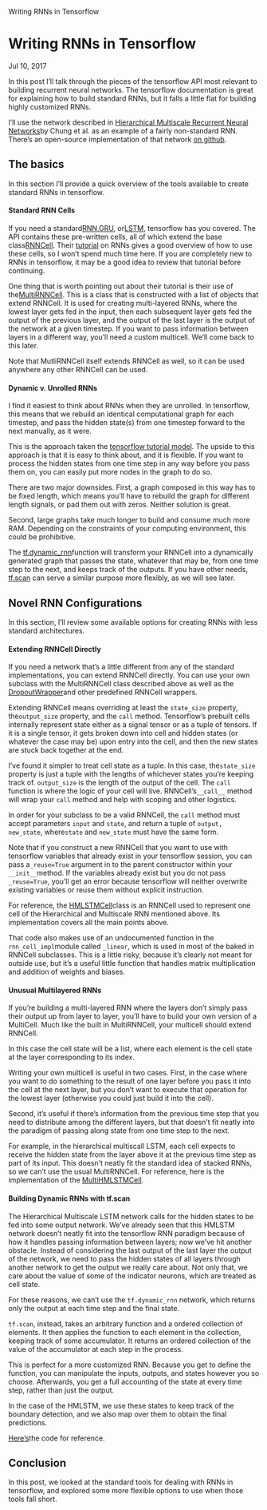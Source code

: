 Writing RNNs in Tensorflow

# Writing RNNs in Tensorflow

Jul 10, 2017

In this post I’ll talk through the pieces of the tensorflow API most relevant to building recurrent neural networks. The tensorflow documentation is great for explaining how to build standard RNNs, but it falls a little flat for building highly customized RNNs.

I’ll use the network described in [Hierarchical Multiscale Recurrent Neural Networks](https://arxiv.org/abs/1609.01704v2)by Chung et al. as an example of a fairly non-standard RNN. There’s an open-source implementation of that network [on github](https://github.com/n-s-f/hierarchical-rnn).

## The basics

In this section I’ll provide a quick overview of the tools available to create standard RNNs in tensorflow.

#### Standard RNN Cells

If you need a standard[RNN](https://www.tensorflow.org/versions/r1.0/api_docs/python/tf/contrib/rnn/BasicRNNCell),[GRU](https://www.tensorflow.org/versions/r1.0/api_docs/python/tf/contrib/rnn/GRUCell), or[LSTM](https://www.tensorflow.org/versions/r1.0/api_docs/python/tf/contrib/rnn/BasicLSTMCell), tensorflow has you covered. The API contains these pre-written cells, all of which extend the base class[RNNCell](https://www.tensorflow.org/versions/r1.0/api_docs/python/tf/contrib/rnn/RNNCell). Their [tutorial](https://www.tensorflow.org/tutorials/recurrent) on RNNs gives a good overview of how to use these cells, so I won’t spend much time here. If you are completely new to RNNs in tensorflow, it may be a good idea to review that tutorial before continuing.

One thing that is worth pointing out about their tutorial is their use of the[MultiRNNCell](https://www.tensorflow.org/versions/r1.0/api_docs/python/tf/contrib/rnn/MultiRNNCell). This is a class that is constructed with a list of objects that extend RNNCell. It is used for creating multi-layered RNNs, where the lowest layer gets fed in the input, then each subsequent layer gets fed the output of the previous layer, and the output of the last layer is the output of the network at a given timestep. If you want to pass information between layers in a different way, you’ll need a custom multicell. We’ll come back to this later.

Note that MutliRNNCell itself extends RNNCell as well, so it can be used anywhere any other RNNCell can be used.

#### Dynamic v. Unrolled RNNs

I find it easiest to think about RNNs when they are unrolled. In tensorflow, this means that we rebuild an identical computational graph for each timestep, and pass the hidden state(s) from one timestep forward to the next manually, as it were.

This is the approach taken the [tensorflow tutorial model](https://github.com/tensorflow/models/blob/master/tutorials/rnn/ptb/ptb_word_lm.py#L155-L157). The upside to this approach is that it is easy to think about, and it is flexible. If you want to process the hidden states from one time step in any way before you pass them on, you can easily put more nodes in the graph to do so.

There are two major downsides. First, a graph composed in this way has to be fixed length, which means you’ll have to rebuild the graph for different length signals, or pad them out with zeros. Neither solution is great.

Second, large graphs take much longer to build and consume much more RAM. Depending on the constraints of your computing environment, this could be prohibitive.

The [tf.dynamic_rnn](https://www.tensorflow.org/api_docs/python/tf/nn/dynamic_rnn)function will transform your RNNCell into a dynamically generated graph that passes the state, whatever that may be, from one time step to the next, and keeps track of the outputs. If you have other needs, [tf.scan](https://www.tensorflow.org/api_docs/python/tf/scan) can serve a similar purpose more flexibly, as we will see later.

## Novel RNN Configurations

In this section, I’ll review some available options for creating RNNs with less standard architectures.

#### Extending RNNCell Directly

If you need a network that’s a little different from any of the standard implementations, you can extend RNNCell directly. You can use your own subclass with the MultiRNNCell class described above as well as the [DropoutWrapper](https://www.tensorflow.org/api_docs/python/tf/contrib/rnn/DropoutWrapper)and other predefined RNNCell wrappers.

Extending RNNCell means overriding at least the `state_size` property, the`output_size` property, and the `call` method. Tensorflow’s prebuilt cells internally represent state either as a signal tensor or as a tuple of tensors. If it is a single tensor, it gets broken down into cell and hidden states (or whatever the case may be) upon entry into the cell, and then the new states are stuck back together at the end.

I’ve found it simpler to treat cell state as a tuple. In this case, the`state_size` property is just a tuple with the lengths of whichever states you’re keeping track of. `output_size` is the length of the output of the cell. The `call` function is where the logic of your cell will live. RNNCell’s`__call__` method will wrap your `call` method and help with scoping and other logistics.

In order for your subclass to be a valid RNNCell, the `call` method must accept parameters `input` and `state`, and return a tuple of `output, new_state`, where`state` and `new_state` must have the same form.

Note that if you construct a new RNNCell that you want to use with tensorflow variables that already exist in your tensorflow session, you can pass a`_reuse=True` argument in to the parent constructor within your `__init__`method. If the variables already exist but you do not pass `_reuse=True`, you’ll get an error because tensorflow will neither overwrite existing variables or reuse them without explicit instruction.

For reference, the [HMLSTMCell](https://github.com/n-s-f/hierarchical-rnn/blob/master/hmlstm/hmlstm_cell.py)class is an RNNCell used to represent one cell of the Hierarchical and Multiscale RNN mentioned above. Its implementation covers all the main points above.

That code also makes use of an undocumented function in the `rnn_cell_impl`module called `_linear`, which is used in most of the baked in RNNCell subclasses. This is a little risky, because it’s clearly not meant for outside use, but it’s a useful little function that handles matrix multiplication and addition of weights and biases.

#### Unusual Multilayered RNNs

If you’re building a multi-layered RNN where the layers don’t simply pass their output up from layer to layer, you’ll have to build your own version of a MultiCell. Much like the built in MultiRNNCell, your multicell should extend RNNCell.

In this case the cell state will be a list, where each element is the cell state at the layer corresponding to its index.

Writing your own multicell is useful in two cases. First, in the case where you want to do something to the result of one layer before you pass it into the cell at the next layer, but you don’t want to execute that operation for the lowest layer (otherwise you could just build it into the cell).

Second, it’s useful if there’s information from the previous time step that you need to distribute among the different layers, but that doesn’t fit neatly into the paradigm of passing along state from one time step to the next.

For example, in the hierarchical multiscall LSTM, each cell expects to receive the hidden state from the layer above it at the previous time step as part of its input. This doesn’t neatly fit the standard idea of stacked RNNs, so we can’t use the usual MultiRNNCell. For reference, here is the implementation of the [MultiHMLSTMCell](https://github.com/n-s-f/hierarchical-rnn/blob/master/hmlstm/multi_hmlstm_cell.py).

#### Building Dynamic RNNs with tf.scan

The Hierarchical Multiscale LSTM network calls for the hidden states to be fed into some output network. We’ve already seen that this HMLSTM network doesn’t neatly fit into the tensorflow RNN paradigm because of how it handles passing information between layers; now we’ve hit another obstacle. Instead of considering the last output of the last layer the output of the network, we need to pass the hidden states of all layers through another network to get the output we really care about. Not only that, we care about the value of some of the indicator neurons, which are treated as cell state.

For these reasons, we can’t use the `tf.dynamic_rnn` network, which returns only the output at each time step and the final state.

`tf.scan`, instead, takes an arbitrary function and a ordered collection of elements. It then applies the function to each element in the collection, keeping track of some accumulator. It returns an ordered collection of the value of the accumulator at each step in the process.

This is perfect for a more customized RNN. Because you get to define the function, you can manipulate the inputs, outputs, and states however you so choose. Afterwards, you get a full accounting of the state at every time step, rather than just the output.

In the case of the HMLSTM, we use these states to keep track of the boundary detection, and we also map over them to obtain the final predictions.

[Here’s](https://github.com/n-s-f/hierarchical-rnn/blob/master/hmlstm/hmlstm_network.py#L221-L270)the code for reference.

## Conclusion

In this post, we looked at the standard tools for dealing with RNNs in tensorflow, and explored some more flexible options to use when those tools fall short.